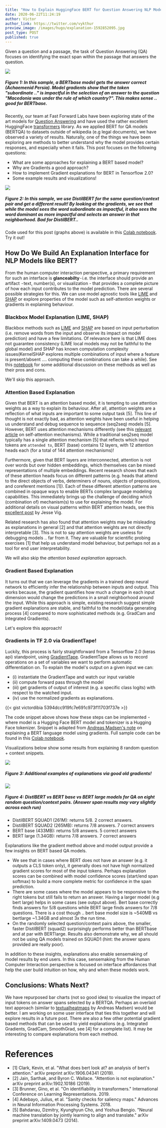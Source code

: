 ```yaml
---
title: "How to Explain HuggingFace BERT for Question Answering NLP Models with TF 2.0"
date: 2020-06-22T11:24:19
author: Victor
author_link: https://twitter.com/vykthur
preview_image: /images/hugo/explanation-1592852095.jpg
post_type: POST
published: true
---
```


Given a question and a passage, the task of Question Answering (QA) focuses on identifying the exact span within the passage that answers the question.

![](/images/hugo/explanation-1592852095.jpg)

##### Figure 1: In this sample, a BERTbase model gets the answer correct (Achaemenid Persia). Model gradients show that the token "subordinate .." is impactful in the selection of an answer to the question "Macedonia was under the rule of which country?". This makes sense .. good for BERTbase.

Recently, our team at Fast Forward Labs have been exploring state of the art models for [Question Answering](https://qa.fastforwardlabs.com/) and have used the rather excellent HuggingFace [transformers](https://github.com/huggingface/transformers/) library. As we applied BERT for QA models (BERTQA) to datasets outside of wikipedia (e.g legal documents), we have observed a variety of results. Naturally, one of the things we have been exploring are methods to better understand why the model provides certain responses, and especially when it fails. This post focuses on the following questions:

- What are some approaches for explaining a BERT based model?
- Why are Gradients a good approach?
- How to implement Gradient explanations for BERT in Tensorflow 2.0?
- Some example results and visualizations!

![](/images/hugo/distilexplanation-1592852137.jpg)

##### Figure 2: In this sample, we use DistilBERT for the same question/context pair and get a different result! By looking at the gradients, we see that while the model sees the word subordinate as impactful, it also sees the word dominant as more impactful and selects an answer in that neighborhood. Bad for DistilBERT..

<!-- <div> -->

Code used for this post (graphs above) is available in this [Colab notebook](https://colab.research.google.com/drive/1tTiOgJ7xvy3sjfiFC9OozbjAX1ho8WN9?usp=sharing). Try it out!

<!-- </div> -->

## How Do We Build An Explanation Interface for NLP Models like BERT?

From the human computer interaction perspective, a primary requirement for such an interface is **glanceabilty** - i.e. the interface should provide an artifact  - text, number(s), or visualization - that provides a complete picture of how each input contributes to the model prediction. There are several possible strategies for this. We can use model agnostic tools like [LIME](https://github.com/marcotcr/lime) and [SHAP](https://github.com/slundberg/shap) or explore properties of the model such as self-attention weights or gradients in explaining behaviour.

### Blackbox Model Explanation (LIME, SHAP)

Blackbox methods such as [LIME](https://github.com/marcotcr/lime) and [SHAP](https://github.com/slundberg/shap) are based on input perturbation (i.e. remove words from the input and observe its impact on model prediction) and have a few limitations. Of relevance here is that LIME does not guarantee consistency (LIME local models may not be faithful to the global model) and SHAP has known computation complexity issues(KernelSHAP explores multiple combinations of input where a feature is present/absent …. computing these combinations can take a while). See this [notebook](https://colab.research.google.com/drive/1pjPzsw_uZew-Zcz646JTkRDhF2GkPk0N?usp=sharing) for some additional discussion on these methods as well as their pros and cons.

We'll skip this approach.

### Attention Based Explanation

Given that BERT is an attention based model, it is tempting to use attention weights as a way to explain its behaviour. After all, attention weights are a reflection of what inputs are important to some output task [5]. This line of thought is not exactly bad, as attention weights have been useful in helping us understand and debug sequence to sequence (seq2seq) models [5]. 
However, BERT uses attention mechanisms differently (see this [relevant article](https://towardsdatascience.com/illustrated-self-attention-2d627e33b20a) on self-attention mechanisms). While a traditional seq2seq model typically has a single attention mechanism [5] that reflects which input tokens are `attended to`, BERT (base) contains 12 layers, with 12 attention heads each (for a total of 144 attention mechanisms)!

Furthermore, given that BERT layers are interconnected, attention is not over words but over hidden embeddings, which themselves can be mixed representations of multiple embeddings.
Recent research shows that each of these attention heads focus on different patterns (e.g. heads that attend to the direct objects of verbs, determiners of nouns, objects of prepositions, and coreferent mentions [1]). Each of these different attention patterns are combined in opaque ways to enable BERTs complex language modeling capabilities. This immediately brings up the challenge of deciding which (combination of) mechanism(s) to use for explaining the model. For additional details on visual patterns within BERT attention heads, see this [excellent post](https://towardsdatascience.com/deconstructing-bert-part-2-visualizing-the-inner-workings-of-attention-60a16d86b5c1) by Jesse Vig.

Related research has also found that attention weights may be misleading as explanations in general [2] and that attention weights are not directly interpretable [3]. This is not to say attention weights are useless for debugging models .. far from it. They are valuable for scientific probing exercises [1] that help us understand model behaviour, but perhaps not as a tool for end user interpretability.

We will also skip the _attention based explanation_ approach.

### Gradient Based Explanation

It turns out that we can leverage the gradients in a trained deep neural network to efficiently infer the relationship between inputs and output. This works because, the gradient quantifies how much a change in each input dimension would change the predictions in a small neighborhood around the input. While this approach is simple, existing research suggest simple gradient explanations are stable, and faithful to the model/data generating process [4] compared to more sophisticated methods (e.g. GradCam and Integrated Gradients).

Let's explore this approach!

### Gradients in TF 2.0 via GradientTape!

Luckily, this process is fairly straightforward from a Tensorflow 2.0 (keras api) standpoint, using [GradientTape](https://www.tensorflow.org/api_docs/python/tf/GradientTape). GradientTape allows us to record operations on a set of variables we want to perform automatic differentiation on. To explain the model's output on a given input we can:

- (i) instantiate the GradientTape and watch our input variable
- (ii) compute forward pass through the model
- (iii) get gradients of output of interest (e.g. a specific class logits) with respect to the watched input.
- (iv) use the normalized gradients as explanations.

{{< gist victordibia 5394dcc919fc7e691c973f11703f737e   >}}

The code snippet above shows how these steps can be implemented  - where model is a Hugging Face BERT model and tokenizer is a Hugging Face tokenizer. Snippet is adapted from [Andreas Madsen's note](https://colab.research.google.com/github/AndreasMadsen/python-textualheatmap/blob/master/notebooks/huggingface_bert_example.ipynb#scrollTo=IMyHY55SC24O) on explaining a BERT language model using gradients. Full sample code can be found in this [Colab notebook](https://colab.research.google.com/drive/1tTiOgJ7xvy3sjfiFC9OozbjAX1ho8WN9?usp=sharing).

Visualizations below show some results from explaining 8 random question + context snippets.

![](/images/hugo/explanationsamples-1592852171.png)

##### Figure 3: Additional examples of explanations via good old gradients!

![](/images/hugo/answercomp-1592855082.jpg)

##### Figure 4: DistlBERT vs BERT base vs BERT large models for QA on eight random question/context pairs. (Answer span results may vary slightly across each run)

- DistilBERT SQUAD1 (261M): returns 5/8. 2 correct answers.
- DistilBERT SQUAD2 (265MB): returns 7/8 answers. 7 correct answers
- BERT base (433MB): returns 5/8 answers. 5 correct answers
- BERT large (1.34GB): returns 7/8 answers. 7 correct answers

Explanations like the gradient method above and model output provide a few insights on BERT based QA models.

- We see that in cases where BERT does not have an answer (e.g. it outputs a CLS token only), it generally does not have high normalized gradient scores for most of the input tokens. Perhaps explanation scores can be combined with model confidence scores (start/end span softmax) to build a more complete metric for confidence in the span prediction.
- There are some cases where the model appears to be responsive to the right tokens but still fails to return an answer. Having a larger model (e.g bert large) helps in some cases (see output above). Bert base correctly finds answers for 5/8 questions while BERT large finds answers for 7/8 questions. There is a cost though .. bert base model size is ~540MB vs bertlarge ~1.34GB and almost 3x the run time.
- On the randomly selected question/context pairs above, the smaller, faster DistilBERT (squad2) surprisingly performs better than BERTbase and at par with BERTlarge. Results also demonstrate why, we all should not be using QA models trained on SQUAD1 (hint: the answer spans provided are really poor).

In addition to these insights, explanations also enable sensemaking of model results by end users. In this case, sensemaking from the Human Computer Interaction perspective is focused on interface affordances that help the user build intuition on how, why and when these models work.

## Conclusions: Whats Next? 

We have repurposed bar charts (not so good idea) to visualize the impact of input tokens on answer spans selected by a BERTQA. Perhaps an overlaid text approach (similar to [textualheatmaps](https://github.com/AndreasMadsen/python-textualheatmap) by Andreas Madsen) would be better. I am working on some user interface that ties this together and will explore results in a future post. There are also a few other potential gradient based methods that can be used to yield explanations (e.g. Integrated Gradients, GradCam, SmoothGrad, see [4] for a complete list). It may be interesting to compare explanations from each method.

# References

- [1] Clark, Kevin, et al. "What does bert look at? an analysis of bert's attention." arXiv preprint arXiv:1906.04341 (2019).
- [2] Jain, Sarthak, and Byron C. Wallace. "Attention is not explanation." arXiv preprint arXiv:1902.10186 (2019).
- [3] Brunner, Gino, et al. "On identifiability in transformers." International Conference on Learning Representations. 2019.
- [4] Adebayo, Julius, et al. "Sanity checks for saliency maps." Advances in Neural Information Processing Systems. 2018.
- [5] Bahdanau, Dzmitry, Kyunghyun Cho, and Yoshua Bengio. "Neural machine translation by jointly learning to align and translate." arXiv preprint arXiv:1409.0473 (2014).
